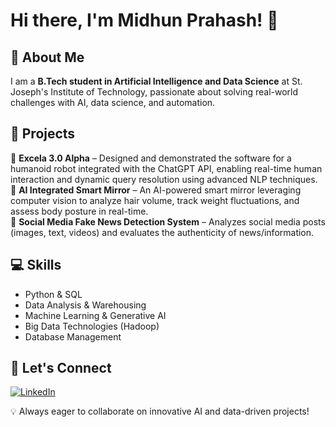 # Hi there, I'm Midhun Prahash! 👋

## 🚀 About Me
I am a **B.Tech student in Artificial Intelligence and Data Science** at St. Joseph's Institute of Technology, passionate about solving real-world challenges with AI, data science, and automation.

## 📌 Projects
🔹 **Excela 3.0 Alpha** – Designed and demonstrated the software for a humanoid robot integrated with the ChatGPT API, enabling real-time human interaction and dynamic query resolution using advanced NLP techniques.  
🔹 **AI Integrated Smart Mirror** – An AI-powered smart mirror leveraging computer vision to analyze hair volume, track weight fluctuations, and assess body posture in real-time.  
🔹 **Social Media Fake News Detection System** – Analyzes social media posts (images, text, videos) and evaluates the authenticity of news/information.  

## 💻 Skills
- Python & SQL
- Data Analysis & Warehousing
- Machine Learning & Generative AI
- Big Data Technologies (Hadoop)
- Database Management

## 📢 Let's Connect
[![LinkedIn](https://img.shields.io/badge/LinkedIn-0A66C2?style=for-the-badge&logo=linkedin&logoColor=white)](linkedin.com/in/midhun-prahash-14ab24292)  

💡 Always eager to collaborate on innovative AI and data-driven projects!

